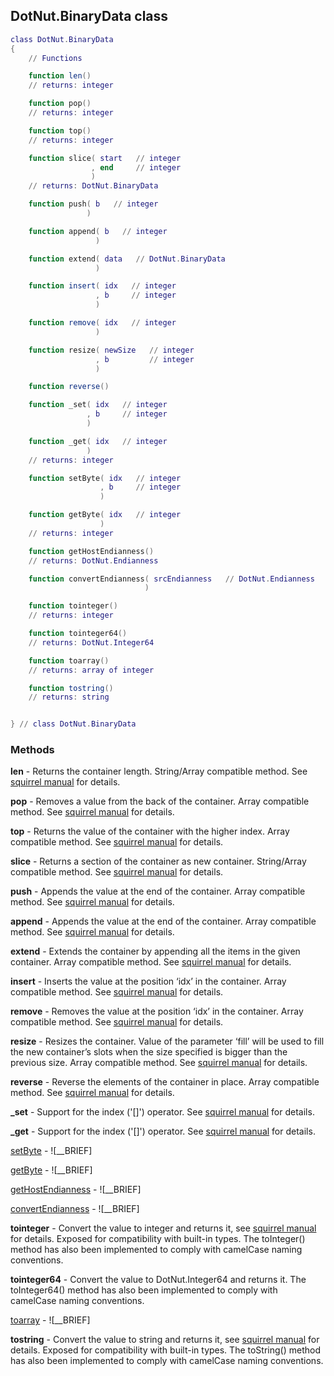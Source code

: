 ## DotNut.BinaryData class


```lua
class DotNut.BinaryData
{
    // Functions

    function len()
    // returns: integer

    function pop()
    // returns: integer

    function top()
    // returns: integer

    function slice( start   // integer
                  , end     // integer
                  )
    // returns: DotNut.BinaryData

    function push( b   // integer
                 )

    function append( b   // integer
                   )

    function extend( data   // DotNut.BinaryData
                   )

    function insert( idx   // integer
                   , b     // integer
                   )

    function remove( idx   // integer
                   )

    function resize( newSize   // integer
                   , b         // integer
                   )

    function reverse()

    function _set( idx   // integer
                 , b     // integer
                 )

    function _get( idx   // integer
                 )
    // returns: integer

    function setByte( idx   // integer
                    , b     // integer
                    )

    function getByte( idx   // integer
                    )
    // returns: integer

    function getHostEndianness()
    // returns: DotNut.Endianness

    function convertEndianness( srcEndianness   // DotNut.Endianness
                              )

    function tointeger()
    // returns: integer

    function tointeger64()
    // returns: DotNut.Integer64

    function toarray()
    // returns: array of integer

    function tostring()
    // returns: string


} // class DotNut.BinaryData
```



### Methods


**len** - Returns the container length. String/Array compatible method. See [squirrel manual](http://squirrel-lang.org/squirreldoc/reference/language/builtin_functions.html#array.len) for details.


**pop** - Removes a value from the back of the container. Array compatible method. See [squirrel manual](http://squirrel-lang.org/squirreldoc/reference/language/builtin_functions.html#array.pop) for details.


**top** - Returns the value of the container with the higher index. Array compatible method. See [squirrel manual](http://squirrel-lang.org/squirreldoc/reference/language/builtin_functions.html#array.top) for details.


**slice** - Returns a section of the container as new container. String/Array compatible method. See [squirrel manual](http://squirrel-lang.org/squirreldoc/reference/language/builtin_functions.html#array.slice) for details.


**push** - Appends the value at the end of the container. Array compatible method. See [squirrel manual](http://squirrel-lang.org/squirreldoc/reference/language/builtin_functions.html#array.push) for details.


**append** - Appends the value at the end of the container. Array compatible method. See [squirrel manual](http://squirrel-lang.org/squirreldoc/reference/language/builtin_functions.html#array.append) for details.


**extend** - Extends the container by appending all the items in the given container. Array compatible method. See [squirrel manual](http://squirrel-lang.org/squirreldoc/reference/language/builtin_functions.html#array.extend) for details.


**insert** - Inserts the value at the position ‘idx’ in the container. Array compatible method. See [squirrel manual](http://squirrel-lang.org/squirreldoc/reference/language/builtin_functions.html#array.insert) for details.


**remove** - Removes the value at the position ‘idx’ in the container. Array compatible method. See [squirrel manual](http://squirrel-lang.org/squirreldoc/reference/language/builtin_functions.html#array.remove) for details.


**resize** - Resizes the container. Value of the parameter ‘fill’ will be used to fill the new container’s slots when the size specified is bigger than the previous size. Array compatible method. See [squirrel manual](http://squirrel-lang.org/squirreldoc/reference/language/builtin_functions.html#array.resize) for details.


**reverse** - Reverse the elements of the container in place. Array compatible method. See [squirrel manual](http://squirrel-lang.org/squirreldoc/reference/language/builtin_functions.html#array.reverse) for details.


**_set** - Support for the index ('[]') operator. See [squirrel manual](http://squirrel-lang.org/squirreldoc/reference/language/metamethods.html#set) for details.


**_get** - Support for the index ('[]') operator. See [squirrel manual](http://squirrel-lang.org/squirreldoc/reference/language/metamethods.html#get) for details.


[setByte](../DotNut/BinaryData/setByte.md) - ![__BRIEF]


[getByte](../DotNut/BinaryData/getByte.md) - ![__BRIEF]


[getHostEndianness](../DotNut/BinaryData/getHostEndianness.md) - ![__BRIEF]


[convertEndianness](../DotNut/BinaryData/convertEndianness.md) - ![__BRIEF]


**tointeger** - Convert the value to integer and returns it, see [squirrel manual](http://squirrel-lang.org/squirreldoc/reference/language/builtin_functions.html#integer) for details. Exposed for compatibility with built-in types. The toInteger() method has also been implemented to comply with camelCase naming conventions.


**tointeger64** - Convert the value to DotNut.Integer64 and returns it. The toInteger64() method has also been implemented to comply with camelCase naming conventions.


[toarray](../DotNut/BinaryData/toarray.md) - ![__BRIEF]


**tostring** - Convert the value to string and returns it, see [squirrel manual](http://squirrel-lang.org/squirreldoc/reference/language/builtin_functions.html#string) for details. Exposed for compatibility with built-in types. The toString() method has also been implemented to comply with camelCase naming conventions.


